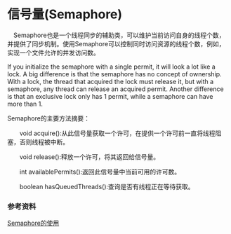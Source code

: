 # 信号量(Semaphore)


　Semaphore也是一个线程同步的辅助类，可以维护当前访问自身的线程个数，并提供了同步机制。使用Semaphore可以控制同时访问资源的线程个数，例如，实现一个文件允许的并发访问数。

If you initialize the semaphore with a single permit, it will look a lot like a lock. A big difference is that the semaphore has no concept of ownership. With a lock, the thread that acquired the lock must release it, but with a semaphore, any thread can release an acquired permit. Another difference is that an exclusive lock only has 1 permit, while a semaphore can have more than 1.




Semaphore的主要方法摘要：

　　void acquire():从此信号量获取一个许可，在提供一个许可前一直将线程阻塞，否则线程被中断。

　　void release():释放一个许可，将其返回给信号量。

　　int availablePermits():返回此信号量中当前可用的许可数。

　　boolean hasQueuedThreads():查询是否有线程正在等待获取。
  
### 参考资料
[Semaphore的使用](http://www.cnblogs.com/liuling/p/2013-8-20-03.html)